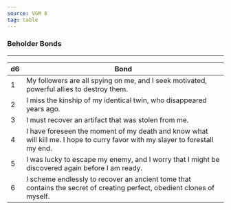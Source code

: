 ```yaml
---
source: VGM 8
tag: table
---
```


### Beholder Bonds
---
|d6|Bond|
|----|------------|
|1|My followers are all spying on me, and I seek motivated, powerful allies to destroy them.|
|2|I miss the kinship of my identical twin, who disappeared years ago.|
|3|I must recover an artifact that was stolen from me.|
|4|I have foreseen the moment of my death and know what will kill me. I hope to curry favor with my slayer to forestall my end.|
|5|I was lucky to escape my enemy, and I worry that I might be discovered again before I am ready.|
|6|I scheme endlessly to recover an ancient tome that contains the secret of creating perfect, obedient clones of myself.|
